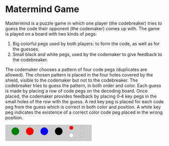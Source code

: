# Matermind Game

Mastermind is a puzzle game in which one player (the
codebreaker) tries to guess the code their opponent
(the codemaker) comes up with. The game is played on
a board with two kinds of pegs:

1. Big colorful pegs used by both players:
   to form the code, as well as for the guesses.
2. Small black and white pegs, used by the
   codemaker to give feedback to the codebreaker.

The codemaker chooses a pattern of four code pegs (duplicates are allowed). The chosen pattern is
placed in the four holes covered by the shield, visible to the codemaker but not to the codebreaker.
The codebreaker tries to guess the pattern, in both order and color. Each guess is made by placing a row
of code pegs on the decoding board.
Once placed, the codemaker provides feedback by placing 0‐4 key pegs in the small holes of the row
with the guess. A red key peg is placed for each code peg from the guess which is correct in both color
and position. A white key peg indicates the existence of a correct color code peg placed in the wrong
position.


![Example of game](/images/example.png)